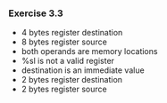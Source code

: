 ### Exercise 3.3
- 4 bytes register destination
- 8 bytes register source
- both operands are memory locations
- %sl is not a valid register
- destination is an immediate value
- 2 bytes register destination
- 2 bytes register source
